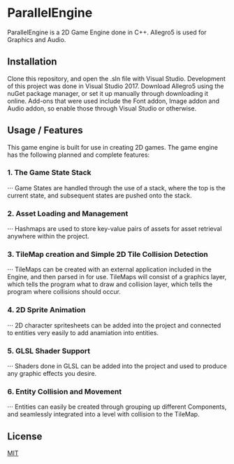 # ParallelEngine

ParallelEngine is a 2D Game Engine done in C++.
Allegro5 is used for Graphics and Audio.

## Installation

Clone this repository, and open the .sln file with Visual Studio. Development of this project was done in Visual Studio 2017.
Download Allegro5 using the nuGet package manager, or set it up manually through downloading it online. 
Add-ons that were used include the Font addon, Image addon and Audio addon, so enable those through Visual Studio or otherwise.

## Usage / Features
This game engine is built for use in creating 2D games. The game engine has the following planned and complete features:
### 1. The Game State Stack 
⋅⋅⋅ Game States are handled through the use of a stack, where the top is the current state, and subsequent states are pushed onto the stack.
### 2. Asset Loading and Management
⋅⋅⋅ Hashmaps are used to store key-value pairs of assets for asset retrieval anywhere within the project. 
### 3. TileMap creation and Simple 2D Tile Collision Detection 
⋅⋅⋅ TileMaps can be created with an external application included in the Engine, and then parsed in for use. TileMaps will consist of a graphics layer, which tells the program what to draw and collision layer, which tells the program where collisions should occur. 
### 4. 2D Sprite Animation  
⋅⋅⋅ 2D character spritesheets can be added into the project and connected to entities very easily to add anamiation into entities.
### 5. GLSL Shader Support
⋅⋅⋅ Shaders done in GLSL can be added into the project and used to produce any graphic effects you desire.
### 6. Entity Collision and Movement
⋅⋅⋅ Entities can easily be created through grouping up different Components, and seamlessly integrated into a level with collision to the TileMap.

## License
[MIT](https://opensource.org/licenses/MIT)
